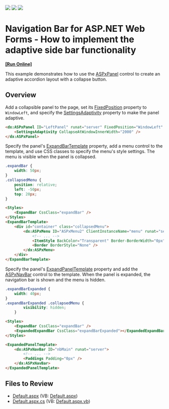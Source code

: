 <!-- default badges list -->
![](https://img.shields.io/endpoint?url=https://codecentral.devexpress.com/api/v1/VersionRange/128564500/20.1.4%2B)
[![](https://img.shields.io/badge/Open_in_DevExpress_Support_Center-FF7200?style=flat-square&logo=DevExpress&logoColor=white)](https://supportcenter.devexpress.com/ticket/details/T499904)
[![](https://img.shields.io/badge/📖_How_to_use_DevExpress_Examples-e9f6fc?style=flat-square)](https://docs.devexpress.com/GeneralInformation/403183)
<!-- default badges end -->
# Navigation Bar for ASP.NET Web Forms - How to implement the adaptive side bar functionality
<!-- run online -->
**[[Run Online]](https://codecentral.devexpress.com/128564500/)**
<!-- run online end -->

This example demonstrates how to use the [ASPxPanel](https://docs.devexpress.com/AspNet/14778/components/site-navigation-and-layout/panel) control to create an adaptive accordion layout with a collapse button.

## Overview

Add a collapsible panel to the page, set its [FixedPosition](https://docs.devexpress.com/AspNet/DevExpress.Web.ASPxCollapsiblePanel.FixedPosition) property to `WindowLeft`, and specify the [SettingsAdaptivity](https://docs.devexpress.com/AspNet/DevExpress.Web.ASPxCollapsiblePanel.SettingsAdaptivity) property to make the panel adaptive.

```aspx
<dx:ASPxPanel ID="LeftPanel" runat="server" FixedPosition="WindowLeft" Collapsible="true">
    <SettingsAdaptivity CollapseAtWindowInnerWidth="2000" />
</dx:ASPxPanel>
```

Specify the panel's [ExpandBarTemplate](https://docs.devexpress.com/AspNet/DevExpress.Web.ASPxCollapsiblePanel.ExpandBarTemplate) property, add a menu control to the template, and use CSS classes to specify the menu's style settings. The menu is visible when the panel is collapsed.

```css
.expandBar {
    width: 50px;
}
.collapsedMenu {
    position: relative;
    left: -50px;
    top: 20px;
}
```
```aspx
<Styles>
    <ExpandBar CssClass="expandBar" />
</Styles>
<ExpandBarTemplate>
    <div id="container" class="collapsedMenu">
        <dx:ASPxMenu ID="ASPxMenu2" ClientInstanceName="menu" runat="server" Width="100%" BackColor="Transparent" Orientation="Vertical">
            <!-- ... -->
            <ItemStyle BackColor="Transparent" Border-BorderWidth="0px" Width="0px"></ItemStyle>
            <Border BorderStyle="None" />
        </dx:ASPxMenu>
    </div>
</ExpandBarTemplate>
```

Specify the panel's [ExpandPanelTemplate](https://docs.devexpress.com/AspNet/DevExpress.Web.ASPxCollapsiblePanel.ExpandedPanelTemplate) property and add the [ASPxNavBar](https://docs.devexpress.com/AspNet/DevExpress.Web.ASPxNavBar) control to the template. When the panel is expanded, the navigation bar is shown and the menu is hidden.

```css
.expandBarExpanded {
    width: 40px;
}
.expandBarExpanded .collapsedMenu {
        visibility: hidden;
    }
```
```aspx
<Styles>
    <ExpandBar CssClass="expandBar" />
    <ExpandedExpandBar CssClass="expandBarExpanded"></ExpandedExpandBar>
</Styles>
```
```aspx
<ExpandedPanelTemplate>
    <dx:ASPxNavBar ID="nbMain" runat="server">
        <!-- ... -->
        <Paddings Padding="0px" />
    </dx:ASPxNavBar>
</ExpandedPanelTemplate>
```

## Files to Review

* [Default.aspx](./CS/WebApplication1/Default.aspx) (VB: [Default.aspx](./VB/WebApplication1/DefaultForm.aspx))
* [Default.aspx.cs](./CS/WebApplication1/Default.aspx.cs) (VB: [Default.aspx.vb](./VB/WebApplication1/DefaultForm.aspx.vb))
